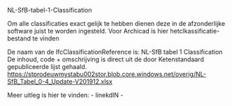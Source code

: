 NL-SfB-tabel-1-Classification

Om alle classificaties exact gelijk te hebben dienen deze in de afzonderlijke software juist te worden ingesteld.
Voor Archicad is hier hetclkassificatie-bestand te vinden

De naam van de IfcClassificationReference is: NL-SfB tabel 1 Classification
De inhoud, code + omschrijving is direct uit de door Ketenstandaard gepubliceerde lijst gehaald.
https://stprodeuwmystabu002stor.blob.core.windows.net/overig/NL-SfB_Tabel_0-4_Update-V201912.xlsx

Meer uitleg is hier te vinden: - linekdIN - 
